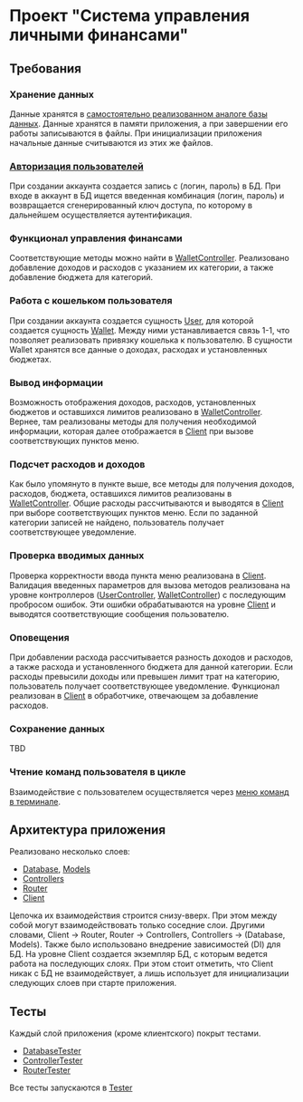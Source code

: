 # Проект "Система управления личными финансами"


## Требования

### Хранение данных

Данные хранятся в [самостоятельно реализованном аналоге базы данных](./src/Database/Database.java). Данные хранятся в памяти приложения,
а при завершении его работы записываются в файлы. При инициализации приложения начальные данные считываются 
из этих же файлов.

### [Авторизация пользователей](./src/Controllers/UserController.java)

При создании аккаунта создается запись с (логин, пароль) в БД.
При входе в аккаунт в БД ищется введенная комбинация (логин, пароль) и возвращается сгенерированный ключ доступа,
по которому в дальнейшем осуществляется аутентификация. 

### Функционал управления финансами

Соответствующие методы можно найти в [WalletController](./src/Controllers/WalletController.java).
Реализовано добавление доходов и расходов с указанием их категории, а также добавление бюджета для категорий. 

### Работа с кошельком пользователя 

При создании аккаунта создается сущность [User](./src/Models/UserModel.java), для которой создается сущность [Wallet](./src/Models/WalletModel.java). Между ними 
устанавливается связь 1-1, что позволяет реализовать привязку кошелька к пользователю. В сущности Wallet хранятся все данные о доходах, расходах
и установленных бюджетах. 

### Вывод информации

Возможность отображения доходов, расходов, установленных бюджетов и оставшихся лимитов реализовано в [WalletController](./src/Controllers/WalletController.java).
Вернее, там реализованы методы для получения необходимой информации, которая далее отображается в [Client](./src/Client.java) при вызове соответствующих 
пунктов меню. 

### Подсчет расходов и доходов

Как было упомянуто в пункте выше, все методы для получения доходов, расходов, бюджета, оставшихся лимитов реализованы в 
[WalletController](./src/Controllers/WalletController.java). Общие расходы рассчитываются и выводятся в [Client](./src/Client.java)
при выборе соответствующих пунктов меню. Если по заданной категории записей не найдено, пользователь получает соответствующее уведомление. 

### Проверка вводимых данных

Проверка корректности ввода пункта меню реализована в [Client](./src/Client.java). Валидация введенных параметров для вызова методов
реализована на уровне контроллеров ([UserController](./src/Controllers/UserController.java), [WalletController](./src/Controllers/WalletController.java)) 
с последующим пробросом ошибок. Эти ошибки обрабатываются на уровне [Client](./src/Client.java) и выводятся соответствующие сообщения пользователю.

### Оповещения

При добавлении расхода рассчитывается разность доходов и расходов, а также расхода и установленного
бюджета для данной категории. Если расходы превысили доходы или превышен лимит трат
на категорию, пользователь получает соответствующее уведомление. Функционал реализован
в [Client](./src/Client.java) в обработчике, отвечающем за добавление расходов. 

### Сохранение данных

TBD

### Чтение команд пользователя в цикле

Взаимодействие с пользователем осуществляется через [меню команд в терминале](./src/Client.java).


## Архитектура приложения

Реализовано несколько слоев:
- [Database](./src/Database), [Models](./src/Models)
- [Controllers](./src/Controllers)
- [Router](./src/Router)
- [Client](./src/Client.java)

Цепочка их взаимодействия строится снизу-вверх. При этом между собой могут взаимодействовать
только соседние слои. Другими словами, Client -> Router, Router -> Controllers, Controllers -> (Database, Models).
Также было использовано внедрение зависимостей (DI) для БД. На уровне Client создается экземпляр БД, с которым
ведется работа на последующих слоях. При этом стоит отметить, что Client никак с БД не взаимодействует, 
а лишь использует для инициализации следующих слоев при старте приложения.

## Тесты

Каждый слой приложения (кроме клиентского) покрыт тестами.

- [DatabaseTester](./src/Database/DatabaseTester.java)
- [ControllerTester](./src/Controllers/ControllerTester.java)
- [RouterTester](./src/Router/RouterTester.java)

Все тесты запускаются в [Tester](./src/Tester.java)